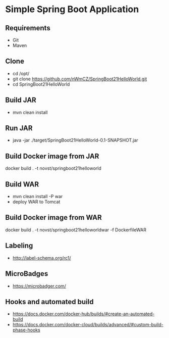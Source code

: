 # Simple Spring Boot Application

## Requirements
- Git
- Maven

## Clone
- cd /opt/
- git clone https://github.com/nWmCZ/SpringBoot21HelloWorld.git
- cd SpringBoot21HelloWorld

## Build JAR
- mvn clean install

## Run JAR
- java -jar ./target/SpringBoot21HelloWorld-0.1-SNAPSHOT.jar

## Build Docker image from JAR
docker build . -t novst/springboot21helloworld

## Build WAR
- mvn clean install -P war
- deploy WAR to Tomcat

## Build Docker image from WAR
docker build . -t novst/springboot21helloworldwar -f DockerfileWAR

## Labeling
- http://label-schema.org/rc1/

## MicroBadges
- https://microbadger.com/

## Hooks and automated build
- https://docs.docker.com/docker-hub/builds/#create-an-automated-build
- https://docs.docker.com/docker-cloud/builds/advanced/#custom-build-phase-hooks
